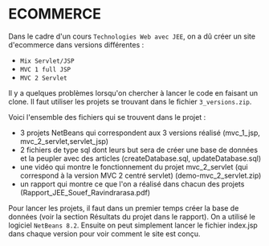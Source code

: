 # ECOMMERCE

Dans le cadre d'un cours ```Technologies Web avec JEE```, on a dû créer un site d'ecommerce dans versions différentes :  
-  ```Mix Servlet/JSP```
-  ```MVC 1 full JSP```
-  ```MVC 2 Servlet```

Il y a quelques problèmes lorsqu'on chercher à lancer le code en faisant un clone. Il faut utiliser les projets se trouvant dans le fichier ```3_versions.zip```. 

Voici l'ensemble des fichiers qui se trouvent dans le projet :  
-  3 projets NetBeans qui correspondent aux 3 versions réalisé (mvc_1_jsp, mvc_2_servlet,servlet_jsp) 
- 2 fichiers de type sql dont leurs but sera de créer une base de données et la peupler avec des articles (createDatabase.sql, updateDatabase.sql) 
- une vidéo qui montre le fonctionnement du projet mvc_2_servlet (qui correspond à la version MVC 2 centré servlet) (demo-mvc_2_servlet.zip) 
- un rapport qui montre ce que l'on a réalisé dans chacun des projets (Rapport_JEE_Souef_Ravindrarasa.pdf) 

Pour lancer les projets, il faut dans un premier temps créer la base de données (voir la section Résultats du projet dans le rapport). On a utilisé le logiciel ```NetBeans 8.2```. 
Ensuite on peut simplement lancer le fichier index.jsp dans chaque version pour voir comment le site est conçu. 